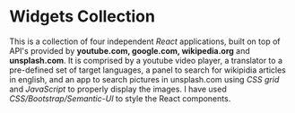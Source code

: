 # Widgets Collection

This is a collection of four independent _React_ applications, built on top of API's provided by **youtube.com, google.com, wikipedia.org** and **unsplash.com**. It is comprised by a youtube video player, a translator to a pre-defined set of target languages, a panel to search for wikipidia articles in english, and an app to search pictures in unsplash.com using _CSS grid_ and _JavaScript_ to properly display the images. I have used _CSS/Bootstrap/Semantic-UI_ to style the React components.

